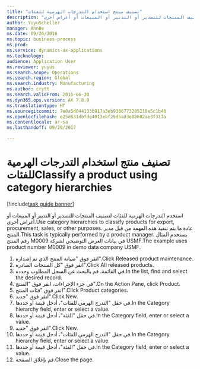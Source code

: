 ```yaml
--- 
title: "تصنيف منتج استخدام التدرجات الهرمية للفئات"
description: "استخدم التدرجات الهرمية للفئات لتصنيف المنتجات للتصدير أو التدبير أو المبيعات أو أغراض أخرى."
author: YuyuScheller
manager: AnnBe
ms.date: 09/26/2016
ms.topic: business-process
ms.prod: 
ms.service: dynamics-ax-applications
ms.technology: 
audience: Application User
ms.reviewer: yuyus
ms.search.scope: Operations
ms.search.region: Global
ms.search.industry: Manufacturing
ms.author: crytt
ms.search.validFrom: 2016-06-30
ms.dyn365.ops.version: AX 7.0.0
ms.translationtype: HT
ms.sourcegitcommit: 7e0a5d044133b917a3eb9386773205218e5c1b40
ms.openlocfilehash: e25d631dbfde4013ebf29d5ad3e88602ae3f317a
ms.contentlocale: ar-sa
ms.lasthandoff: 09/29/2017

---
```

# <a name="classify-a-product-using-category-hierarchies"></a><span data-ttu-id="47d1b-103">تصنيف منتج استخدام التدرجات الهرمية للفئات</span><span class="sxs-lookup"><span data-stu-id="47d1b-103">Classify a product using category hierarchies</span></span>

[!include[task guide banner](../../includes/task-guide-banner.md)]

<span data-ttu-id="47d1b-104">استخدم التدرجات الهرمية للفئات لتصنيف المنتجات للتصدير أو التدبير أو المبيعات أو أغراض أخرى.</span><span class="sxs-lookup"><span data-stu-id="47d1b-104">Use category hierarchies to classify products for export, procurement, sales, or other purposes.</span></span> <span data-ttu-id="47d1b-105">عادة ما يتم تنفيذ هذه المهمة من قبل مدير المنتج.</span><span class="sxs-lookup"><span data-stu-id="47d1b-105">This task is typically performed by a product manager.</span></span> <span data-ttu-id="47d1b-106">يستخدم المثال رقم المنتج M0009 في بيانات العرض التوضيحي لشركة USMF.‬</span><span class="sxs-lookup"><span data-stu-id="47d1b-106">The example uses product number M0009 in demo data company USMF.</span></span>

1. <span data-ttu-id="47d1b-107">انقر فوق "صيانة المنتج الذي تم إصداره".</span><span class="sxs-lookup"><span data-stu-id="47d1b-107">Click Released product maintenance.</span></span>
2. <span data-ttu-id="47d1b-108">انقر فوق "كل المنتجات الصادرة".</span><span class="sxs-lookup"><span data-stu-id="47d1b-108">Click All released products.</span></span>
3. <span data-ttu-id="47d1b-109">في القائمة، قم بالبحث عن السجل المطلوب وحدده.</span><span class="sxs-lookup"><span data-stu-id="47d1b-109">In the list, find and select the desired record.</span></span>
4. <span data-ttu-id="47d1b-110">في جزء الإجراءات، انقر فوق "المنتج".</span><span class="sxs-lookup"><span data-stu-id="47d1b-110">On the Action Pane, click Product.</span></span>
5. <span data-ttu-id="47d1b-111">انقر فوق "فئات المنتج".</span><span class="sxs-lookup"><span data-stu-id="47d1b-111">Click Product categories.</span></span>
6. <span data-ttu-id="47d1b-112">انقر فوق "جديد".</span><span class="sxs-lookup"><span data-stu-id="47d1b-112">Click New.</span></span>
7. <span data-ttu-id="47d1b-113">في حقل "‏‫التدرج الهرمي للفئات‬"، أدخل قيمة أو حددها.</span><span class="sxs-lookup"><span data-stu-id="47d1b-113">In the Category hierarchy field, enter or select a value.</span></span>
8. <span data-ttu-id="47d1b-114">في حقل "الفئة"، أدخل قيمة أو حددها.</span><span class="sxs-lookup"><span data-stu-id="47d1b-114">In the Category field, enter or select a value.</span></span>
9. <span data-ttu-id="47d1b-115">انقر فوق "جديد".</span><span class="sxs-lookup"><span data-stu-id="47d1b-115">Click New.</span></span>
10. <span data-ttu-id="47d1b-116">في حقل "‏‫التدرج الهرمي للفئات‬"، أدخل قيمة أو حددها.</span><span class="sxs-lookup"><span data-stu-id="47d1b-116">In the Category hierarchy field, enter or select a value.</span></span>
11. <span data-ttu-id="47d1b-117">في حقل "الفئة"، أدخل قيمة أو حددها.</span><span class="sxs-lookup"><span data-stu-id="47d1b-117">In the Category field, enter or select a value.</span></span>
12. <span data-ttu-id="47d1b-118">قم بإغلاق الصفحة.</span><span class="sxs-lookup"><span data-stu-id="47d1b-118">Close the page.</span></span>


